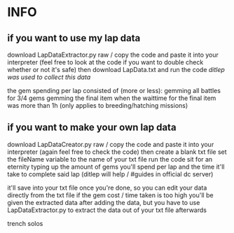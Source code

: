 # INFO


## if you want to use my lap data
download LapDataExtractor.py raw / copy the code and paste it into your interpreter (feel free to look at the code if you want to double check whether or not it's safe)
then download LapData.txt and run the code *ditlep was used to collect this data*

the gem spending per lap consisted of (more or less):
gemming all battles for 3/4 gems
gemming the final item when the waittime for the final item was more than 1h (only applies to breeding/hatching missions)


## if you want to make your own lap data
download LapDataCreator.py raw / copy the code and paste it into your interpreter (again feel free to check the code)
then create a blank txt file
set the fileName variable to the name of your txt file
run the code 
sit for an eternity typing up the amount of gems you'll spend per lap and the time it'll take to complete said lap (ditlep will help / #guides in official dc server)

it'll save into your txt file once you're done, so you can edit your data directly from the txt file if the gem cost / time taken is too high
you'll be given the extracted data after adding the data, but you have to use LapDataExtractor.py to extract the data out of your txt file afterwards

trench solos
